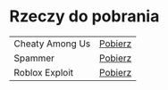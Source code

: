 # Rzeczy do pobrania

<div class="panel">
<table class="downloads">

<tr><td>Cheaty Among Us</td>
<td><a href="//github.com/mrflamingo7/Among-Us-hax/raw/main/Among%20Us%20Hack%20v2%20Fix.EXE" target="_blank"
rel="noopener">Pobierz</a></td>
</tr>

<tr>
<td>Spammer</td>
<td><a href="//github.com/mrflamingo7/Spamer/raw/main/mrFlamingo%20Text%20Spammer.exe" target="_blank"
rel="noopener">Pobierz</a></td>
</tr>

<tr>
<td>Roblox Exploit</td>
<td><a href="//link-to.net/185866/robloxexploit" target="_blank"
rel="noopener">Pobierz</a></td>
</tr>
